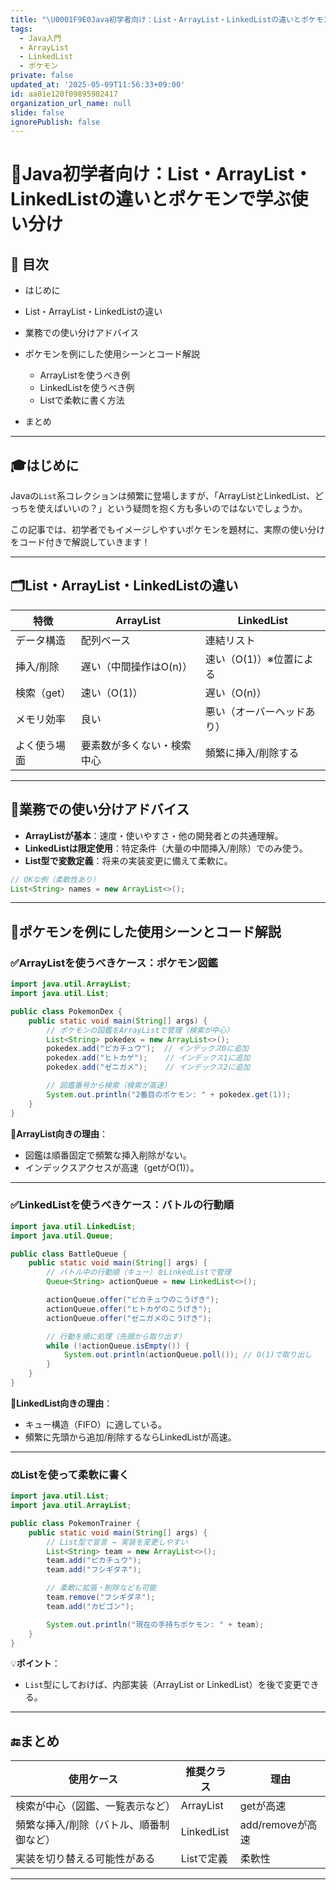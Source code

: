 ```yaml
---
title: "\U0001F9E0Java初学者向け：List・ArrayList・LinkedListの違いとポケモンで学ぶ使い分け"
tags:
  - Java入門
  - ArrayList
  - LinkedList
  - ポケモン
private: false
updated_at: '2025-05-09T11:56:33+09:00'
id: aa01e120f09895982417
organization_url_name: null
slide: false
ignorePublish: false
---
```

# 🧠Java初学者向け：List・ArrayList・LinkedListの違いとポケモンで学ぶ使い分け

## 📌 目次

* はじめに
* List・ArrayList・LinkedListの違い
* 業務での使い分けアドバイス
* ポケモンを例にした使用シーンとコード解説

  * ArrayListを使うべき例
  * LinkedListを使うべき例
  * Listで柔軟に書く方法
* まとめ

---

## 🎓はじめに

Javaの`List`系コレクションは頻繁に登場しますが、「ArrayListとLinkedList、どっちを使えばいいの？」という疑問を抱く方も多いのではないでしょうか。

この記事では、初学者でもイメージしやすいポケモンを題材に、実際の使い分けをコード付きで解説していきます！

---

## 🗂️List・ArrayList・LinkedListの違い

| 特徴      | ArrayList     | LinkedList     |
| ------- | ------------- | -------------- |
| データ構造   | 配列ベース         | 連結リスト          |
| 挿入/削除   | 遅い（中間操作はO(n)） | 速い（O(1)）※位置による |
| 検索（get） | 速い（O(1)）      | 遅い（O(n)）       |
| メモリ効率   | 良い            | 悪い（オーバーヘッドあり）  |
| よく使う場面  | 要素数が多くない・検索中心 | 頻繁に挿入/削除する     |

---

## 💼業務での使い分けアドバイス

* **ArrayListが基本**：速度・使いやすさ・他の開発者との共通理解。
* **LinkedListは限定使用**：特定条件（大量の中間挿入/削除）でのみ使う。
* **List型で変数定義**：将来の実装変更に備えて柔軟に。

```java
// OKな例（柔軟性あり）
List<String> names = new ArrayList<>();
```

---

## 🧪ポケモンを例にした使用シーンとコード解説

### ✅ArrayListを使うべきケース：ポケモン図鑑

```java
import java.util.ArrayList;
import java.util.List;

public class PokemonDex {
    public static void main(String[] args) {
        // ポケモンの図鑑をArrayListで管理（検索が中心）
        List<String> pokedex = new ArrayList<>();
        pokedex.add("ピカチュウ");  // インデックス0に追加
        pokedex.add("ヒトカゲ");    // インデックス1に追加
        pokedex.add("ゼニガメ");    // インデックス2に追加

        // 図鑑番号から検索（検索が高速）
        System.out.println("2番目のポケモン: " + pokedex.get(1));
    }
}
```

📌**ArrayList向きの理由**：

* 図鑑は順番固定で頻繁な挿入削除がない。
* インデックスアクセスが高速（getがO(1)）。

---

### ✅LinkedListを使うべきケース：バトルの行動順

```java
import java.util.LinkedList;
import java.util.Queue;

public class BattleQueue {
    public static void main(String[] args) {
        // バトル中の行動順（キュー）をLinkedListで管理
        Queue<String> actionQueue = new LinkedList<>();

        actionQueue.offer("ピカチュウのこうげき");
        actionQueue.offer("ヒトカゲのこうげき");
        actionQueue.offer("ゼニガメのこうげき");

        // 行動を順に処理（先頭から取り出す）
        while (!actionQueue.isEmpty()) {
            System.out.println(actionQueue.poll()); // O(1)で取り出し
        }
    }
}
```

📌**LinkedList向きの理由**：

* キュー構造（FIFO）に適している。
* 頻繁に先頭から追加/削除するならLinkedListが高速。

---

### ⚖️Listを使って柔軟に書く

```java
import java.util.List;
import java.util.ArrayList;

public class PokemonTrainer {
    public static void main(String[] args) {
        // List型で宣言 → 実装を変更しやすい
        List<String> team = new ArrayList<>();
        team.add("ピカチュウ");
        team.add("フシギダネ");

        // 柔軟に拡張・削除なども可能
        team.remove("フシギダネ");
        team.add("カビゴン");

        System.out.println("現在の手持ちポケモン: " + team);
    }
}
```

💡**ポイント**：

* `List`型にしておけば、内部実装（ArrayList or LinkedList）を後で変更できる。

---

## 🔚まとめ

| 使用ケース                | 推奨クラス      | 理由            |
| -------------------- | ---------- | ------------- |
| 検索が中心（図鑑、一覧表示など）     | ArrayList  | getが高速        |
| 頻繁な挿入/削除（バトル、順番制御など） | LinkedList | add/removeが高速 |
| 実装を切り替える可能性がある       | Listで定義    | 柔軟性           |


---


